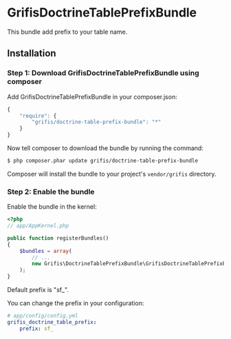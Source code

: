 GrifisDoctrineTablePrefixBundle
===============================

This bundle add prefix to your table name.

## Installation

### Step 1: Download GrifisDoctrineTablePrefixBundle using composer

Add GrifisDoctrineTablePrefixBundle in your composer.json:

``` js
{
    "require": {
        "grifis/doctrine-table-prefix-bundle": "*"
    }
}
```

Now tell composer to download the bundle by running the command:

``` bash
$ php composer.phar update grifis/doctrine-table-prefix-bundle
```
Composer will install the bundle to your project's `vendor/grifis` directory.

### Step 2: Enable the bundle

Enable the bundle in the kernel:

``` php
<?php
// app/AppKernel.php

public function registerBundles()
{
    $bundles = array(
        // ...
        new Grifis\DoctrineTablePrefixBundle\GrifisDoctrineTablePrefixBundle(),
    );
}
```

Default prefix is "sf_".

You can change the prefix in your configuration:

``` yaml
# app/config/config.yml
grifis_doctrine_table_prefix:
    prefix: sf_
```